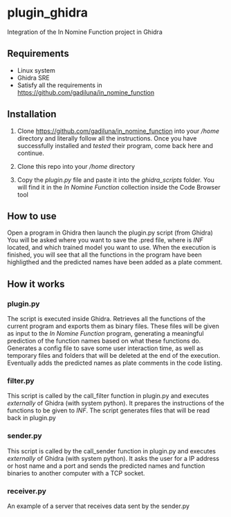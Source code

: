 # plugin_ghidra
Integration of the In Nomine Function project in Ghidra

## Requirements
* Linux system
* Ghidra SRE
* Satisfy all the requirements in https://github.com/gadiluna/in_nomine_function

## Installation
1. Clone https://github.com/gadiluna/in_nomine_function into your */home* directory and literally follow all the instructions.
Once you have successfully installed and *tested* their program, come back here and continue.

2. Clone this repo into your */home* directory

3. Copy the *plugin.py* file and paste it into the *ghidra_scripts* folder. You will find it in the *In Nomine Function* collection inside the Code Browser tool

## How to use
Open a program in Ghidra then launch the plugin.py script (from Ghidra)
You will be asked where you want to save the .pred file, where is *INF* located, and which trained model you want to use.
When the execution is finished, you will see that all the functions in the program have been highligthed and the predicted names have been added as a plate comment.

## How it works
### plugin.py
The script is executed inside Ghidra.
Retrieves all the functions of the current program and exports them as binary files. These files will be given as input to the *In Nomine Function* program, generating a meaningful prediction of the function names based on what these functions do.
Generates a config file to save some user interaction time, as well as temporary files and folders that will be deleted at the end of the execution.
Eventually adds the predicted names as plate comments in the code listing.

### filter.py
This script is called by the call_filter function in plugin.py and executes *externally* of Ghidra (with system python). It prepares the instructions of the functions to be given to *INF*. The script generates files that will be read back in plugin.py

### sender.py
This script is called by the call_sender function in plugin.py and executes *externally* of Ghidra (with system python). It asks the user for a IP address or host name and a port and sends the predicted names and function binaries to another computer with a TCP socket.

### receiver.py
An example of a server that receives data sent by the sender.py
